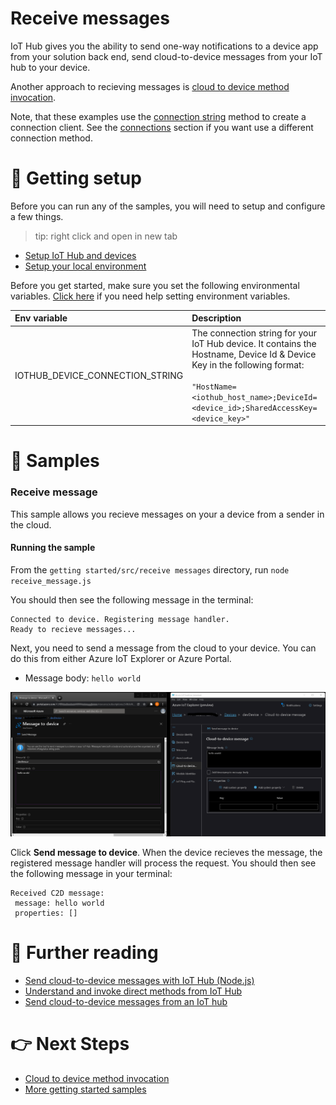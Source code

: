 # Receive messages

IoT Hub gives you the ability to send one-way notifications to a device app from your solution back end, send cloud-to-device messages from your IoT hub to your device.

Another approach to recieving messages is [cloud to device method invocation](../receive%20method%20invocation).

Note, that these examples use the [connection string](../connections/connection_string.js) method to create a connection client. See the [connections](../connections) section if you want use a different connection method.

# 🦉 Getting setup

Before you can run any of the samples, you will need to setup and configure a few things.

> tip: right click and open in new tab

- [Setup IoT Hub and devices](../../../../doc/device-samples/iot-hub-prerequisites.md)
- [Setup your local environment](../../../../doc/device-samples/dev-environment.md)

Before you get started, make sure you set the following environmental variables. [Click here](../../../../doc/device-samples/setting-env-variables.md) if you need help setting environment variables.

| Env variable                    | Description                                                                                                                                                                                                         |
| :------------------------------ | :------------------------------------------------------------------------------------------------------------------------------------------------------------------------------------------------------------------ |
| IOTHUB_DEVICE_CONNECTION_STRING | The connection string for your IoT Hub device. It contains the Hostname, Device Id & Device Key in the following format:<br/><br/>`"HostName=<iothub_host_name>;DeviceId=<device_id>;SharedAccessKey=<device_key>"` |

# 🌟 Samples

### Receive message

This sample allows you recieve messages on your a device from a sender in the cloud.

#### Running the sample

From the `getting started/src/receive messages` directory, run `node receive_message.js`

You should then see the following message in the terminal:

```text
Connected to device. Registering message handler.
Ready to recieve messages...
```

Next, you need to send a message from the cloud to your device. You can do this from either Azure IoT Explorer or Azure Portal.

- Message body: `hello world`

![image showing messages side by side](../../../../doc/device-samples/media/azure-portal-and-iot-explorer-message.png)

Click **Send message to device**. When the device recieves the message, the registered message handler will process the request. You should then see the following message in your terminal:

```text
Received C2D message:
 message: hello world
 properties: []
```

# 📖 Further reading

- [Send cloud-to-device messages with IoT Hub (Node.js)](https://docs.microsoft.com/en-us/azure/iot-hub/iot-hub-node-node-c2d)
- [Understand and invoke direct methods from IoT Hub](https://docs.microsoft.com/en-us/azure/iot-hub/iot-hub-devguide-messaging)
- [Send cloud-to-device messages from an IoT hub](https://docs.microsoft.com/en-us/azure/iot-hub/iot-hub-devguide-messages-c2d)

# 👉 Next Steps

- [Cloud to device method invocation](../receive%20method%20invocation)
- [More getting started samples](../../)
